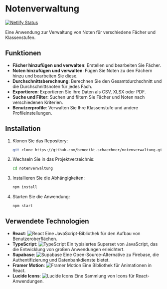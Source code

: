 # Notenverwaltung
[![Netlify Status](https://api.netlify.com/api/v1/badges/398dd1fa-bb9f-473b-ad51-eb967c032514/deploy-status)](https://app.netlify.com/sites/noten-gym/deploys)

Eine Anwendung zur Verwaltung von Noten für verschiedene Fächer und Klassenstufen.

## Funktionen

- **Fächer hinzufügen und verwalten**: Erstellen und bearbeiten Sie Fächer.
- **Noten hinzufügen und verwalten**: Fügen Sie Noten zu den Fächern hinzu und bearbeiten Sie diese.
- **Durchschnittsberechnung**: Berechnen Sie den Gesamtdurchschnitt und die Durchschnittsnoten für jedes Fach.
- **Exportieren**: Exportieren Sie Ihre Daten als CSV, XLSX oder PDF.
- **Suche und Filter**: Suchen und filtern Sie Fächer und Noten nach verschiedenen Kriterien.
- **Benutzerprofile**: Verwalten Sie Ihre Klassenstufe und andere Profileinstellungen.

## Installation

1. Klonen Sie das Repository:
    ```bash
    git clone https://github.com/benedikt-schaechner/notenverwaltung.git
    ```

2. Wechseln Sie in das Projektverzeichnis:
    ```bash
    cd notenverwaltung
    ```

3. Installieren Sie die Abhängigkeiten:
    ```bash
    npm install
    ```

4. Starten Sie die Anwendung:
    ```bash
    npm start
    ```

## Verwendete Technologien

- **React**: ![React](https://img.shields.io/badge/-React-61DAFB?logo=react&logoColor=white&style=flat) Eine JavaScript-Bibliothek für den Aufbau von Benutzeroberflächen.
- **TypeScript**: ![TypeScript](https://img.shields.io/badge/-TypeScript-007ACC?logo=typescript&logoColor=white&style=flat) Ein typisiertes Superset von JavaScript, das die Entwicklung von großen Anwendungen erleichtert.
- **Supabase**: ![Supabase](https://img.shields.io/badge/-Supabase-3ECF8E?logo=supabase&logoColor=white&style=flat) Eine Open-Source-Alternative zu Firebase, die Authentifizierung und Datenbankdienste bietet.
- **Framer Motion**: ![Framer Motion](https://img.shields.io/badge/-Framer%20Motion-0055FF?logo=framer&logoColor=white&style=flat) Eine Bibliothek für Animationen in React.
- **Lucide Icons**: ![Lucide Icons](https://img.shields.io/badge/-Lucide%20Icons-000000?logo=lucide&logoColor=white&style=flat) Eine Sammlung von Icons für React-Anwendungen.
